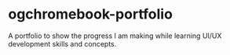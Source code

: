 # ogchromebook-portfolio
A portfolio to show the progress I am making while learning UI/UX development skills and concepts.

